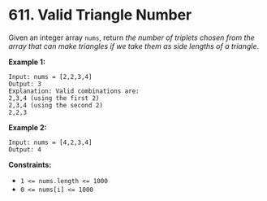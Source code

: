 # 611. Valid Triangle Number
Given an integer array `nums`, return *the number of triplets chosen from the array that can make triangles if we take them as side lengths of a triangle*.

**Example 1:**
```
Input: nums = [2,2,3,4]
Output: 3
Explanation: Valid combinations are: 
2,3,4 (using the first 2)
2,3,4 (using the second 2)
2,2,3
```

**Example 2:**
```
Input: nums = [4,2,3,4]
Output: 4
```

**Constraints:**
- `1 <= nums.length <= 1000`
- `0 <= nums[i] <= 1000`

